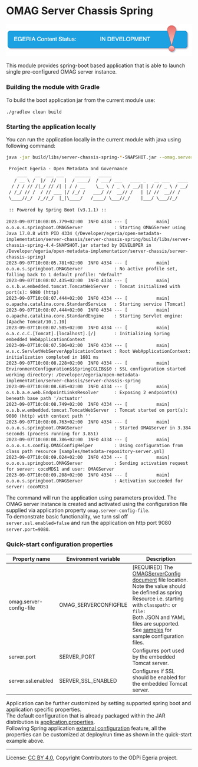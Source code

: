 <!-- SPDX-License-Identifier: CC-BY-4.0 -->
<!-- Copyright Contributors to the ODPi Egeria project.  -->

# OMAG Server Chassis Spring

![egeria-content-status-in-development.png](..%2F..%2F..%2Fimages%2Fegeria-content-status-in-development.png)

This module provides spring-boot based application that is able to launch single pre-configured OMAG server instance.

### Building the module with Gradle

To build the boot application jar from the current module use:

`./gradlew clean build`

### Starting the application locally

You can run the application locally in the current module with java using following command:

```bash
java -jar build/libs/server-chassis-spring-*-SNAPSHOT.jar --omag.server-config-file=classpath:samples/metadata-repository-server.yml --server.port=9080 --server.ssl.enabled=false
```

```
 Project Egeria - Open Metadata and Governance
    ____   __  ___ ___    ______   _____
   / __ \ /  |/  //   |  / ____/  / ___/ ___   ____ _   __ ___   ____
  / / / // /|_/ // /| | / / __    \__ \ / _ \ / __/| | / // _ \ / __/
 / /_/ // /  / // ___ |/ /_/ /   ___/ //  __// /   | |/ //  __// /
 \____//_/  /_//_/  |_|\____/   /____/ \___//_/    |___/ \___//_/

 :: Powered by Spring Boot (v3.1.1) ::

2023-09-07T10:08:05.779+02:00  INFO 4334 --- [           main] o.o.o.s.springboot.OMAGServer            : Starting OMAGServer using Java 17.0.8 with PID 4334 (/Developer/egeria/open-metadata-implementation/server-chassis/server-chassis-spring/build/libs/server-chassis-spring-4.4-SNAPSHOT.jar started by DEVELOPER in /Developer/egeria/open-metadata-implementation/server-chassis/server-chassis-spring)
2023-09-07T10:08:05.781+02:00  INFO 4334 --- [           main] o.o.o.s.springboot.OMAGServer            : No active profile set, falling back to 1 default profile: "default"
2023-09-07T10:08:07.435+02:00  INFO 4334 --- [           main] o.s.b.w.embedded.tomcat.TomcatWebServer  : Tomcat initialized with port(s): 9080 (http)
2023-09-07T10:08:07.444+02:00  INFO 4334 --- [           main] o.apache.catalina.core.StandardService   : Starting service [Tomcat]
2023-09-07T10:08:07.444+02:00  INFO 4334 --- [           main] o.apache.catalina.core.StandardEngine    : Starting Servlet engine: [Apache Tomcat/10.1.10]
2023-09-07T10:08:07.505+02:00  INFO 4334 --- [           main] o.a.c.c.C.[Tomcat].[localhost].[/]       : Initializing Spring embedded WebApplicationContext
2023-09-07T10:08:07.506+02:00  INFO 4334 --- [           main] w.s.c.ServletWebServerApplicationContext : Root WebApplicationContext: initialization completed in 1681 ms
2023-09-07T10:08:08.228+02:00  INFO 4334 --- [           main] EnvironmentConfiguration$$SpringCGLIB$$0 : SSL configuration started working directory: /Developer/egeria/open-metadata-implementation/server-chassis/server-chassis-spring
2023-09-07T10:08:08.685+02:00  INFO 4334 --- [           main] o.s.b.a.e.web.EndpointLinksResolver      : Exposing 2 endpoint(s) beneath base path '/actuator'
2023-09-07T10:08:08.749+02:00  INFO 4334 --- [           main] o.s.b.w.embedded.tomcat.TomcatWebServer  : Tomcat started on port(s): 9080 (http) with context path ''
2023-09-07T10:08:08.763+02:00  INFO 4334 --- [           main] o.o.o.s.springboot.OMAGServer            : Started OMAGServer in 3.384 seconds (process running for 3.851)
2023-09-07T10:08:08.786+02:00  INFO 4334 --- [           main] o.o.o.s.s.config.OMAGConfigHelper        : Using configuration from class path resource [samples/metadata-repository-server.yml]
2023-09-07T10:08:09.024+02:00  INFO 4334 --- [           main] o.o.o.s.springboot.OMAGServer            : Sending activation request for server: cocoMDS1 and user: OMAGServer
2023-09-07T10:08:09.208+02:00  INFO 4334 --- [           main] o.o.o.s.springboot.OMAGServer            : Activation succeeded for server: cocoMDS1

```

The command will run the application using parameters provided. The OMAG server instance is created and activated using the configuration file supplied via application property `omag.server-config-file`. 
<br/>To demonstrate basic functionality, we turn ssl off `server.ssl.enabled=false` and run the application on http port 9080 `server.port=9080`.

### Quick-start configuration properties

| Property name           | Environment variable  | Description                                                                                                                                                                                                                                                                                                                                              |
|-------------------------|-----------------------|----------------------------------------------------------------------------------------------------------------------------------------------------------------------------------------------------------------------------------------------------------------------------------------------------------------------------------------------------------|
| omag.server-config-file | OMAG_SERVERCONFIGFILE | [REQUIRED] The [OMAGServerConfig document](https://egeria-project.org/concepts/configuration-document/) file location. <br/>Note the value should be defined as spring Resource i.e. starting with `classpath:` or `file:` <br/> Both JSON and YAML files are supported. See [samples](src%2Fmain%2Fresources%2Fsamples) for sample configuration files. |
| server.port             | SERVER_PORT           | Configures port used by the embedded Tomcat server.                                                                                                                                                                                                                                                                                                      |
| server.ssl.enabled      | SERVER_SSL_ENABLED    | Configures if SSL should be enabled for the embedded Tomcat server.                                                                                                                                                                                                                                                                                      |

Application can be further customized by setting supported spring boot and application specific properties. 
<br/>The default configuration that is already packaged within the JAR distribution is  [application.properties](src%2Fmain%2Fresources%2Fapplication.properties).
<br/>Following Spring application [external configuration](https://docs.spring.io/spring-boot/docs/current/reference/html/features.html#features.external-config) feature, all the properties can be customized at deploy/run time as shown in the quick-start example above.

----
License: [CC BY 4.0](https://creativecommons.org/licenses/by/4.0/),
Copyright Contributors to the ODPi Egeria project.